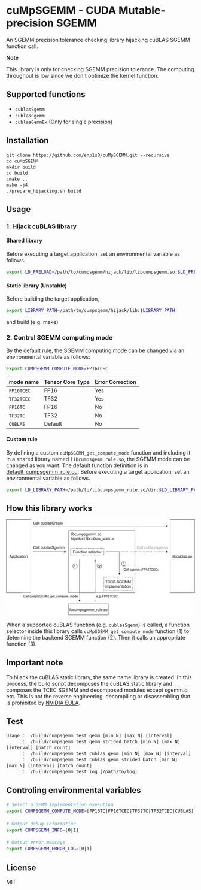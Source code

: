 # cuMpSGEMM - CUDA Mutable-precision SGEMM

An SGEMM precision tolerance checking library hijacking cuBLAS SGEMM function call.

**Note**

This library is only for checking SGEMM precision tolerance.
The computing throughput is low since we don't optimize the kernel function.

## Supported functions
- `cublasSgemm`
- `cublasCgemm`
- `cublasGemmEx` (Only for single precision)

## Installation
```
git clone https://github.com/enp1s0/cuMpSGEMM.git --recursive
cd cuMpSGEMM
mkdir build
cd build
cmake ..
make -j4
./prepare_hijacking.sh build
```

## Usage

### 1. Hijack cuBLAS library

#### Shared library

Before executing a target application, set an environmental variable as follows.
```bash
export LD_PRELOAD=/path/to/cumpsgemm/hijack/lib/libcumpsgemm.so:$LD_PRELOAD
```

#### Static library (Unstable)

Before building the target application,
```bash
export LIBRARY_PATH=/path/to/cumpsgemm/hijack/lib:$LIBRARY_PATH
```
and build (e.g. make)

### 2. Control SGEMM computing mode
By the default rule, the SGEMM computing mode can be changed via an environmental variable as follows:

```bash
export CUMPSGEMM_COMPUTE_MODE=FP16TCEC
```

| mode name | Tensor Core Type | Error Correction |
|:----------|:-----------------|:-----------------|
|`FP16TCEC` | FP16             | Yes              |
|`TF32TCEC` | TF32             | Yes              |
|`FP16TC`   | FP16             | No               |
|`TF32TC`   | TF32             | No               |
|`CUBLAS`   | Default          | No               |

#### Custom rule
By defining a custom `cuMpSGEMM_get_compute_mode` function and including it in a shared library named `libcumpsgemm_rule.so`, the SGEMM mode can be changed as you want.
The default function definition is in [default_cumpsgemm_rule.cu](src/default_cumpsgemm_rule.cu).
Before executing a target application, set an environmental variable as follows.
```bash
export LD_LIBRARY_PATH=/path/to/libcumpsgemm_rule.so/dir:$LD_LIBRARY_PATH
```

## How this library works

![cuMpSGEMM flow](./docs/cumpsgemm.svg)

When a supported cuBLAS function (e.g. `cublasSgemm`) is called, a function selector inside this library calls `cuMpSGEMM_get_compute_mode` function (1) to determine the backend SGEMM function (2).
Then it calls an appropriate function (3).

## Important note
To hijack the cuBLAS static library, the same name library is created.
In this process, the build script decomposes the cuBLAS static library and composes the TCEC SGEMM and decomposed modules except sgemm.o etc.
This is not the reverse engineering, decompiling or disassembling that is prohibited by [NVIDIA EULA](https://docs.nvidia.com/cuda/eula/index.html).

## Test
```
Usage : ./build/cumpsgemm_test gemm [min_N] [max_N] [interval]
      : ./build/cumpsgemm_test gemm_strided_batch [min_N] [max_N] [interval] [batch_count]
      : ./build/cumpsgemm_test cublas_gemm [min_N] [max_N] [interval]
      : ./build/cumpsgemm_test cublas_gemm_strided_batch [min_N] [max_N] [interval] [batch_count]
      : ./build/cumpsgemm_test log [/path/to/log]
```

## Controling environmental variables
```bash
# Select a GEMM implementation executing
export CUMPSGEMM_COMPUTE_MODE=[FP16TC|FP16TCEC|TF32TC|TF32TCEC|CUBLAS]

# Output debug information
export CUMPSGEMM_INFO=[0|1]

# Output error message
export CUMPSGEMM_ERROR_LOG=[0|1]
```

## License
MIT
